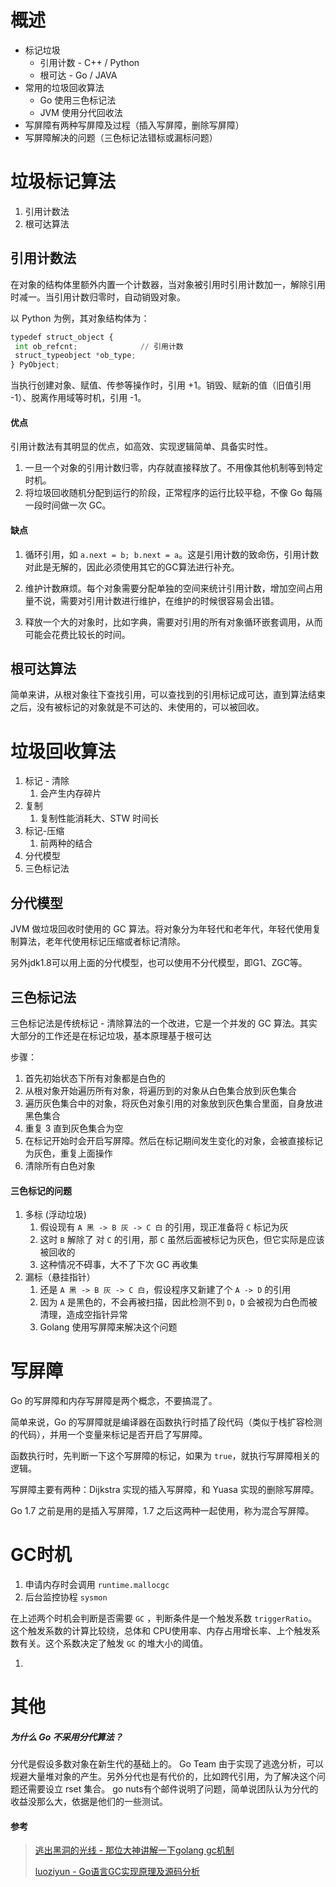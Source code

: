 # 概述
- 标记垃圾
  - 引用计数 - C++ / Python
  - 根可达 - Go / JAVA
- 常用的垃圾回收算法
  - Go 使用三色标记法
  - JVM 使用分代回收法
- 写屏障有两种写屏障及过程（插入写屏障，删除写屏障）
- 写屏障解决的问题（三色标记法错标或漏标问题）





# 垃圾标记算法

1. 引用计数法
2. 根可达算法



## 引用计数法 

在对象的结构体里额外内置一个计数器，当对象被引用时引用计数加一，解除引用时减一。当引用计数归零时，自动销毁对象。

以 Python 为例，其对象结构体为：

```python
typedef struct_object {
 int ob_refcnt;              // 引用计数
 struct_typeobject *ob_type;
} PyObject;
```

当执行创建对象、赋值、传参等操作时，引用 +1。销毁、赋新的值（旧值引用 -1）、脱离作用域等时机，引用 -1。



#### 优点

引用计数法有其明显的优点，如高效、实现逻辑简单、具备实时性。

1. 一旦一个对象的引用计数归零，内存就直接释放了。不用像其他机制等到特定时机。
2. 将垃圾回收随机分配到运行的阶段，正常程序的运行比较平稳，不像 Go 每隔一段时间做一次 GC。



#### 缺点

1. 循环引用，如 `a.next = b; b.next = a`。这是引用计数的致命伤，引用计数对此是无解的，因此必须使用其它的GC算法进行补充。

2. 维护计数麻烦。每个对象需要分配单独的空间来统计引用计数，增加空间占用量不说，需要对引用计数进行维护，在维护的时候很容易会出错。
3. 释放一个大的对象时，比如字典，需要对引用的所有对象循环嵌套调用，从而可能会花费比较长的时间。



## 根可达算法
简单来讲，从根对象往下查找引用，可以查找到的引用标记成可达，直到算法结束之后，没有被标记的对象就是不可达的、未使用的，可以被回收。





# 垃圾回收算法

1. 标记 - 清除
   1. 会产生内存碎片
2. 复制
   1. 复制性能消耗大、STW 时间长
3. 标记-压缩
   1. 前两种的结合
4. 分代模型
5. 三色标记法



## 分代模型

JVM 做垃圾回收时使用的 GC 算法。将对象分为年轻代和老年代，年轻代使用复制算法，老年代使用标记压缩或者标记清除。

另外jdk1.8可以用上面的分代模型，也可以使用不分代模型，即G1、ZGC等。



## 三色标记法

三色标记法是传统标记 - 清除算法的一个改进，它是一个并发的 GC 算法。其实大部分的工作还是在标记垃圾，基本原理基于根可达

步骤：

1. 首先初始状态下所有对象都是白色的
2. 从根对象开始遍历所有对象，将遍历到的对象从白色集合放到灰色集合
3. 遍历灰色集合中的对象，将灰色对象引用的对象放到灰色集合里面，自身放进黑色集合
4. 重复 3 直到灰色集合为空
5. 在标记开始时会开启写屏障。然后在标记期间发生变化的对象，会被直接标记为灰色，重复上面操作
6. 清除所有白色对象



#### 三色标记的问题

1. 多标 (浮动垃圾)
   1. 假设现有 `A 黑 -> B 灰 -> C 白` 的引用，现正准备将 `C` 标记为灰
   2. 这时 `B` 解除了 对 `C` 的引用，那 `C` 虽然后面被标记为灰色，但它实际是应该被回收的
   3. 这种情况不碍事，大不了下次 GC 再收集
2. 漏标（悬挂指针）
   1. 还是 `A 黑 -> B 灰 -> C 白`，假设程序又新建了个 `A -> D` 的引用
   2. 因为 `A` 是黑色的，不会再被扫描，因此检测不到 `D`，`D` 会被视为白色而被清理，造成空指针异常
   3.  Golang 使用写屏障来解决这个问题





# 写屏障

Go 的写屏障和内存写屏障是两个概念，不要搞混了。

简单来说，Go 的写屏障就是编译器在函数执行时插了段代码（类似于栈扩容检测的代码），并用一个变量来标记是否开启了写屏障。

函数执行时，先判断一下这个写屏障的标记，如果为 `true`，就执行写屏障相关的逻辑。

写屏障主要有两种：Dijkstra 实现的插入写屏障，和 Yuasa 实现的删除写屏障。

Go 1.7 之前是用的是插入写屏障，1.7 之后这两种一起使用，称为混合写屏障。





# GC时机

1. 申请内存时会调用 `runtime.mallocgc`
2. 后台监控协程 `sysmon`

在上述两个时机会判断是否需要 `GC` ，判断条件是一个触发系数 `triggerRatio`。这个触发系数的计算比较绕，总体和 CPU使用率、内存占用增长率、上个触发系数有关。这个系数决定了触发 `GC` 的堆大小的阈值。

1. 



# 其他

##### 为什么 Go 不采用分代算法？

分代是假设多数对象在新生代的基础上的。 Go Team 由于实现了逃逸分析，可以规避大量堆对象的产生。另外分代也是有代价的，比如跨代引用，为了解决这个问题还需要设立 rset 集合。 go nuts有个邮件说明了问题，简单说团队认为分代的收益没那么大，依据是他们的一些测试。




#### 参考

> [逃出黑洞的光线 - 那位大神讲解一下golang gc机制](https://www.zhihu.com/question/403065438/answer/1426765597)
>
>[luoziyun - Go语言GC实现原理及源码分析](https://www.luozhiyun.com/archives/475)

